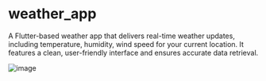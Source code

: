 # weather_app
A Flutter-based weather app that delivers real-time weather updates, including temperature, humidity, wind speed for your current location.
It features a clean, user-friendly interface and ensures accurate data retrieval.

![image](https://github.com/user-attachments/assets/11bd3b94-cde9-4317-9b32-5936180de721)
